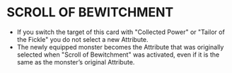 
# SCROLL OF BEWITCHMENT

*   If you switch the target of this card with "Collected Power" or "Tailor of the Fickle" you do not select a new Attribute.
*   The newly equipped monster becomes the Attribute that was originally selected when "Scroll of Bewitchment" was activated, even if it is the same as the monster’s original Attribute.

  